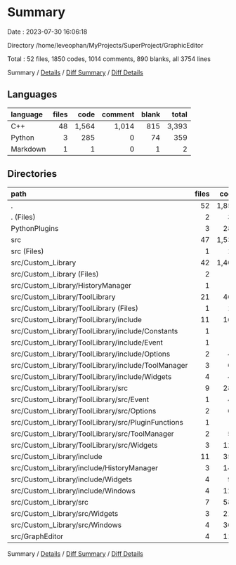 # Summary

Date : 2023-07-30 16:06:18

Directory /home/leveophan/MyProjects/SuperProject/GraphicEditor

Total : 52 files,  1850 codes, 1014 comments, 890 blanks, all 3754 lines

Summary / [Details](details.md) / [Diff Summary](diff.md) / [Diff Details](diff-details.md)

## Languages
| language | files | code | comment | blank | total |
| :--- | ---: | ---: | ---: | ---: | ---: |
| C++ | 48 | 1,564 | 1,014 | 815 | 3,393 |
| Python | 3 | 285 | 0 | 74 | 359 |
| Markdown | 1 | 1 | 0 | 1 | 2 |

## Directories
| path | files | code | comment | blank | total |
| :--- | ---: | ---: | ---: | ---: | ---: |
| . | 52 | 1,850 | 1,014 | 890 | 3,754 |
| . (Files) | 2 | 33 | 6 | 15 | 54 |
| PythonPlugins | 3 | 285 | 0 | 74 | 359 |
| src | 47 | 1,532 | 1,008 | 801 | 3,341 |
| src (Files) | 1 | 15 | 0 | 8 | 23 |
| src/Custom_Library | 42 | 1,407 | 1,006 | 748 | 3,161 |
| src/Custom_Library (Files) | 2 | 9 | 3 | 4 | 16 |
| src/Custom_Library/HistoryManager | 1 | 1 | 0 | 2 | 3 |
| src/Custom_Library/ToolLibrary | 21 | 460 | 585 | 318 | 1,363 |
| src/Custom_Library/ToolLibrary (Files) | 1 | 10 | 0 | 3 | 13 |
| src/Custom_Library/ToolLibrary/include | 11 | 163 | 374 | 186 | 723 |
| src/Custom_Library/ToolLibrary/include/Constants | 1 | 6 | 0 | 1 | 7 |
| src/Custom_Library/ToolLibrary/include/Event | 1 | 4 | 0 | 2 | 6 |
| src/Custom_Library/ToolLibrary/include/Options | 2 | 49 | 0 | 24 | 73 |
| src/Custom_Library/ToolLibrary/include/ToolManager | 3 | 63 | 235 | 93 | 391 |
| src/Custom_Library/ToolLibrary/include/Widgets | 4 | 41 | 139 | 66 | 246 |
| src/Custom_Library/ToolLibrary/src | 9 | 287 | 211 | 129 | 627 |
| src/Custom_Library/ToolLibrary/src/Event | 1 | 48 | 0 | 14 | 62 |
| src/Custom_Library/ToolLibrary/src/Options | 2 | 64 | 4 | 22 | 90 |
| src/Custom_Library/ToolLibrary/src/PluginFunctions | 1 | 5 | 5 | 4 | 14 |
| src/Custom_Library/ToolLibrary/src/ToolManager | 2 | 50 | 44 | 25 | 119 |
| src/Custom_Library/ToolLibrary/src/Widgets | 3 | 120 | 158 | 64 | 342 |
| src/Custom_Library/include | 11 | 353 | 175 | 202 | 730 |
| src/Custom_Library/include/HistoryManager | 3 | 140 | 128 | 64 | 332 |
| src/Custom_Library/include/Widgets | 4 | 92 | 47 | 74 | 213 |
| src/Custom_Library/include/Windows | 4 | 121 | 0 | 64 | 185 |
| src/Custom_Library/src | 7 | 584 | 243 | 222 | 1,049 |
| src/Custom_Library/src/Widgets | 3 | 218 | 220 | 140 | 578 |
| src/Custom_Library/src/Windows | 4 | 366 | 23 | 82 | 471 |
| src/GraphEditor | 4 | 110 | 2 | 45 | 157 |

Summary / [Details](details.md) / [Diff Summary](diff.md) / [Diff Details](diff-details.md)